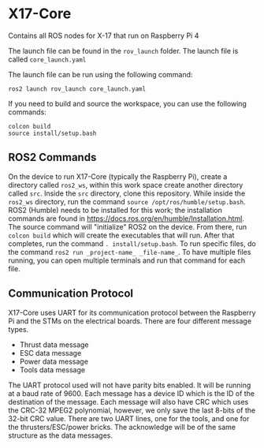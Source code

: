 # X17-Core
Contains all ROS nodes for X-17 that run on Raspberry Pi 4

The launch file can be found in the `rov_launch` folder. The launch file is called `core_launch.yaml`

The launch file can be run using the following command:
```
ros2 launch rov_launch core_launch.yaml
```

If you need to build and source the workspace, you can use the following commands:
```
colcon build
source install/setup.bash
```

## ROS2 Commands

On the device to run X17-Core (typically the Raspberry Pi), create a directory called ```ros2_ws```, within this work space create another directory called ```src```. Inside the ```src``` directory, clone this repository. While inside the ```ros2_ws``` directory, run the command ```source /opt/ros/humble/setup.bash```. ROS2 (Humble) needs to be installed for this work; the installation commands are found in https://docs.ros.org/en/humble/Installation.html. The source command will "initialize" ROS2 on the device. From there, run ```colcon build``` which will create the executables that will run. After that completes, run the command ```. install/setup.bash```. To run specific files, do the command ```ros2 run _project-name_ _file-name_```. To have multiple files running, you can open multiple terminals and run that command for each file. 

## Communication Protocol

X17-Core uses UART for its communication protocol between the Raspberry Pi and the STMs on the electrical boards. There are four different message types. 
- Thrust data message
- ESC data message
- Power data message
- Tools data message

The UART protocol used will not have parity bits enabled. It will be running at a baud rate of 9600. Each message has a device ID which is the ID of the destination of the message. Each message will also have CRC which uses the CRC-32 MPEG2 polynomial, however, we only save the last 8-bits of the 32-bit CRC value. There are two UART lines, one for the tools, and one for the thrusters/ESC/power bricks. The acknowledge will be of the same structure as the data messages. 
